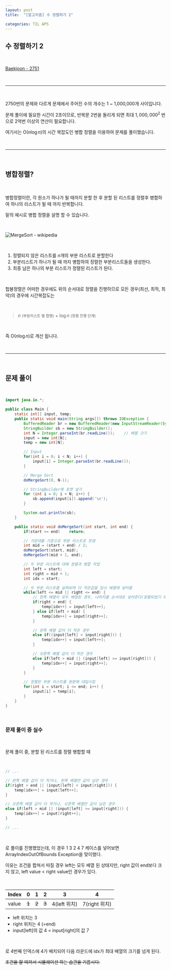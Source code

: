 ```yaml
---
layout: post
title:  "[알고리즘] 수 정렬하기 2"

categories: TIL APS
---
```


## 수 정렬하기 2

<br>

[Baekjoon - 2751](https://www.acmicpc.net/problem/2751)

<br>

***

<br>

2750번의 문제와 다르게 문제에서 주어진 수의 개수는 1 ~ 1,000,000개 사이입니다.

문제 풀이에 필요한 시간이 2초이므로, 반복문 2번을 돌리게 되면 최대 $1,000,000^{2}$ 번으로 2억번 이상의 연산이 필요합니다.

여기서는 O($n\log{n}$)의 시간 복잡도인 병합 정렬을 이용하여 문제를 풀이했습니다.

<br>

***

<br>

## 병합정렬?

<br>

병합정렬이란, 각 원소가 하나가 될 때까지 분할 한 후 분할 된 리스트를 정렬후 병합하여 하나의 리스트가 될 때 까지 반복합니다.

밑의 예시로 병합 정렬을 설명 할 수 있습니다.

<br>

![MergeSort - wikipedia](https://upload.wikimedia.org/wikipedia/commons/thumb/c/cc/Merge-sort-example-300px.gif/220px-Merge-sort-example-300px.gif)

<br>

1. 정렬되지 않은 리스트를 $n$개의 부분 리스트로 분할한다
2. 부분리스트가 하나가 될 때 까지 병합하여 정렬한 부분리스트들을 생성한다.
3. 최종 남은 하나의 부분 리스트가 정렬된 리스트가 된다.

<br>

헙뵹정렬은 어떠한 경우에도 위의 순서대로 정렬을 진행하므로 모든 경우(최선, 최적, 최악)의 경우에 시간복잡도는

<br>

> $n$ <small>(부분리스트 별 합병)</small> + $\log{n}$ <small>(정렬 진행 단계)</small>

<br>

즉 O($n\log{n}$)로 계산 됩니다.

<br>

***

<br>

## 문제 풀이

<br>

```java
import java.io.*;

public class Main {
    static int[] input, temp;
    public static void main(String args[]) throws IOException {
        BufferedReader br = new BufferedReader(new InputStreamReader(System.in));
        StringBuilder sb = new StringBuilder();
        int N = Integer.parseInt(br.readLine());    // 배열 크기
        input = new int[N];
        temp = new int[N];

        // Input
        for(int i = 0; i < N; i++) {
            input[i] = Integer.parseInt(br.readLine());
        }

        // Merge Sort
        doMergeSort(0, N-1);

        // StringBuilder에 포맷 넣기
        for (int i = 0; i < N; i++) {
            sb.append(input[i]).append('\n');
        }

        System.out.println(sb);
    }

    public static void doMergeSort(int start, int end) {
        if(start >= end)    return;

        // 가운데를 기준으로 부분 리스트로 쪼갬
        int mid = (start + end) / 2;
        doMergeSort(start, mid);
        doMergeSort(mid + 1, end);

        // 두 부분 리스트에 대해 정렬과 병합 작업
        int left = start;
        int right = mid + 1;
        int idx = start;

        // 두 부분 리스트를 살펴보며 더 작은값을 임시 배열에 넣어줌
        while(left <= mid || right <= end) {
            // 한쪽 배열이 모두 배정된 경우, 나머지를 순서대로 넣어준다(정렬되었기 때문)
            if(right > end) {
                temp[idx++] = input[left++];
            } else if(left > mid) {
                temp[idx++] = input[right++];
            }

            // 왼쪽 배열 값이 더 작은 경우
            else if((input[left] < input[right])) {
                temp[idx++] = input[left++];
            }

            // 오른쪽 배열 값이 더 작은 경우
            else if(left > mid || (input[left] >= input[right])) {
                temp[idx++] = input[right++];
            }
        }

        // 정렬된 부분 리스트를 원본에 대입시킴
        for(int i = start; i <= end; i++) {
            input[i] = temp[i];
        }
    }
}

```

<br>

### 문제 풀이 중 실수

<br>

문제 풀이 중, 분할 된 리스트를 정렬 병합할 때

<br> 

```java
// ...

// 왼쪽 배열 값이 더 작거나, 왼쪽 배열만 값이 남은 경우
if(right > end || (input[left] < input[right])) {
    temp[idx++] = input[left++];
}

// 오른쪽 배열 값이 더 작거나, 오른쪽 배열만 값이 남은 경우
else if(left > mid || (input[left] >= input[right])) {
    temp[idx++] = input[right++];
}

// ...
```

<br>

로 풀이를 진행했었는데, 이 경우 1 3 2 4 7 케이스를 넣어보면 ArrayIndexOutOfBounds Exception을 맞이했다.

이유는 조건을 합쳐서 따질 경우 left는 모두 배열 된 상태지만, right 값이 end보다 크지 않고, left value < right value인 경우가 있다.

<br>

| Index | 0 | 1 | 2 | 3 | 4 |
|---|---|---|---|---|---|
|value| ~~1~~ | ~~2~~ | ~~3~~ | 4(left 위치) | 7(right 위치) |

- left 위치는 3
- right 위치는 4 (=end)
- input[left]의 값 4 < input[right]의 값 7

<br>

로 4번째 인덱스에 4가 배치되어 다음 라운드에 idx가 최대 배열의 크기를 넘게 된다.

~~조건을 잘 따져서 시뮬레이션 하는 습관을 기릅시다.~~

